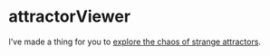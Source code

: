 <!--
  id: 239
  date: 2005-03-12
  modified: 2014-05-08
  slug: attractorviewer
  type: post
  excerpt: <p>I&#8217;ve made a thing for you to explore the chaos of strange attractors.</p>
  categories: code, Java, Processing
  tags: cool shit
  inCv: 
  inPortfolio: 
  dateFrom: 
  dateTo: 
-->

# attractorViewer

<p>I&#8217;ve made a thing for you to <a href="javascript:pop('coderef.php?id=625',0,0,800,600)">explore the chaos of strange attractors</a>.</p>
